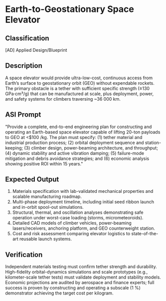 # Earth-to-Geostationary Space Elevator

## Classification

[AD] Applied Design/Blueprint

## Description

A space elevator would provide ultra-low-cost, continuous access from Earth’s surface to geostationary orbit (GEO) without expendable rockets. The primary obstacle is a tether with sufficient specific strength (≥130 GPa·cm³/g) that can be manufactured at scale, plus deployment, power, and safety systems for climbers traversing ~36 000 km.

## ASI Prompt

"Provide a complete, end-to-end engineering plan for constructing and operating an Earth-based space elevator capable of lifting 20-ton payloads to GEO at <$100 /kg. The plan must specify:  (1) tether material and industrial production process; (2) orbital deployment sequence and station-keeping; (3) climber design, power-beaming architecture, and throughput; (4) dynamic stability and active vibration damping; (5) failure-mode mitigation and debris avoidance strategies; and (6) economic analysis showing positive ROI within 15 years."  

## Expected Output

1. Materials specification with lab-validated mechanical properties and scalable manufacturing roadmap.
2. Multi-phase deployment timeline, including initial seed ribbon launch and in-orbit spool-out simulations.
3. Structural, thermal, and oscillation analyses demonstrating safe operation under worst-case loading (storms, micrometeoroids).
4. Detailed CAD models of climber vehicles, power-beaming lasers/receivers, anchoring platform, and GEO counterweight station.
5. Cost and risk assessment comparing elevator logistics to state-of-the-art reusable launch systems.

## Verification

Independent materials testing must confirm tether strength and durability. High-fidelity orbital-dynamics simulations and scale prototypes (e.g., kilometer-scale tether tests) must validate deployment and stability models. Economic projections are audited by aerospace and finance experts; full success is proven by constructing and operating a subscale (1 %) demonstrator achieving the target cost per kilogram.
